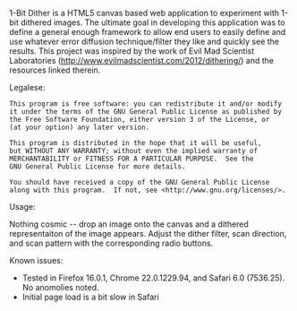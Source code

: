 1-Bit Dither is a HTML5 canvas based web application to experiment with 1-bit dithered images. 
The ultimate goal in developing this application was to define a general enough framework 
to allow end users to easily define and use whatever error diffusion technique/filter they 
like and quickly see the results. This project was inspired by the work of Evil Mad Scientist
Laboratories (http://www.evilmadscientist.com/2012/dithering/) and the resources linked therein.  

Legalese: 

    This program is free software: you can redistribute it and/or modify
    it under the terms of the GNU General Public License as published by
    the Free Software Foundation, either version 3 of the License, or
    (at your option) any later version.

    This program is distributed in the hope that it will be useful,
    but WITHOUT ANY WARRANTY; without even the implied warranty of
    MERCHANTABILITY or FITNESS FOR A PARTICULAR PURPOSE.  See the
    GNU General Public License for more details.

    You should have received a copy of the GNU General Public License
    along with this program.  If not, see <http://www.gnu.org/licenses/>.

Usage:

Nothing cosmic -- drop an image onto the canvas and a dithered representaiton 
of the image appears. Adjust the dither filter, scan direction, and scan 
pattern with the corresponding radio buttons.

Known issues:

- Tested in Firefox 16.0.1, Chrome 22.0.1229.94, and Safari 6.0 (7536.25). No anomolies noted. 
- Initial page load is a bit slow in Safari

